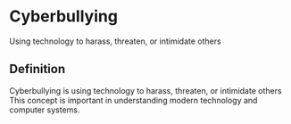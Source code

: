 # Cyberbullying

Using technology to harass, threaten, or intimidate others

## Definition
Cyberbullying is using technology to harass, threaten, or intimidate others This concept is important in understanding modern technology and computer systems.
